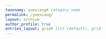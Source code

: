 ```yaml
---
taxonomy: yuexiang# category name
permalink: /yuexiang/
layout: archive
author_profile: true
entries_layout: grid# list (default), grid
---
```

